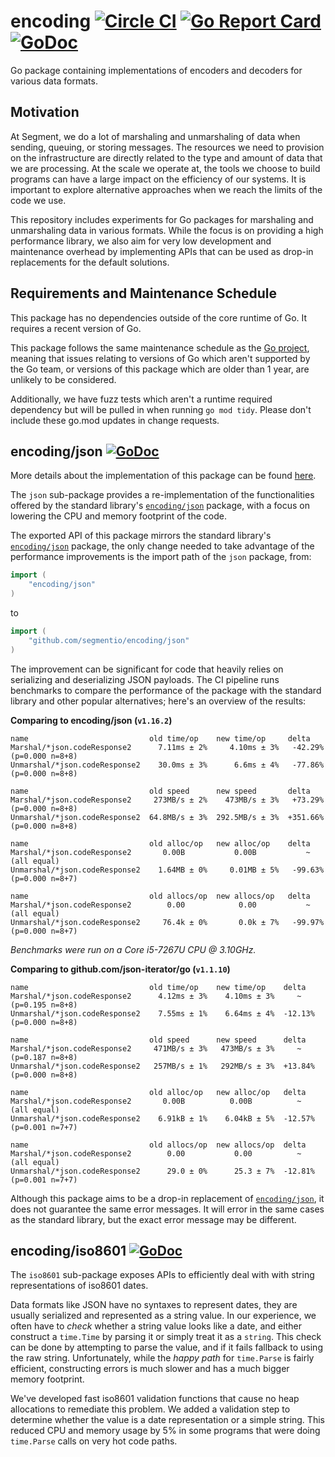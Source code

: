 # encoding [![Circle CI](https://circleci.com/gh/segmentio/encoding.svg?style=shield&circle-token=9bc6038a8e264684efe602003bb52c26835fc400)](https://circleci.com/gh/segmentio/encoding) [![Go Report Card](https://goreportcard.com/badge/github.com/segmentio/encoding)](https://goreportcard.com/report/github.com/segmentio/encoding) [![GoDoc](https://godoc.org/github.com/segmentio/encoding?status.svg)](https://godoc.org/github.com/segmentio/encoding)

Go package containing implementations of encoders and decoders for various data
formats.

## Motivation

At Segment, we do a lot of marshaling and unmarshaling of data when sending,
queuing, or storing messages. The resources we need to provision on the
infrastructure are directly related to the type and amount of data that we are
processing. At the scale we operate at, the tools we choose to build programs
can have a large impact on the efficiency of our systems. It is important to
explore alternative approaches when we reach the limits of the code we use.

This repository includes experiments for Go packages for marshaling and
unmarshaling data in various formats. While the focus is on providing a high
performance library, we also aim for very low development and maintenance overhead
by implementing APIs that can be used as drop-in replacements for the default
solutions.

## Requirements and Maintenance Schedule

This package has no dependencies outside of the core runtime of Go.  It
requires a recent version of Go.

This package follows the same maintenance schedule as the [Go
project](https://github.com/golang/go/wiki/Go-Release-Cycle#release-maintenance),
meaning that issues relating to versions of Go which aren't supported by the Go
team, or versions of this package which are older than 1 year, are unlikely to
be considered.

Additionally, we have fuzz tests which aren't a runtime required dependency but
will be pulled in when running `go mod tidy`.  Please don't include these go.mod
updates in change requests.

## encoding/json [![GoDoc](https://godoc.org/github.com/segmentio/encoding/json?status.svg)](https://godoc.org/github.com/segmentio/encoding/json)

More details about the implementation of this package can be found [here](json/README.md).

The `json` sub-package provides a re-implementation of the functionalities
offered by the standard library's [`encoding/json`](https://golang.org/pkg/encoding/json/)
package, with a focus on lowering the CPU and memory footprint of the code.

The exported API of this package mirrors the standard library's
[`encoding/json`](https://golang.org/pkg/encoding/json/) package, the only
change needed to take advantage of the performance improvements is the import
path of the `json` package, from:
```go
import (
    "encoding/json"
)
```
to
```go
import (
    "github.com/segmentio/encoding/json"
)
```

The improvement can be significant for code that heavily relies on serializing
and deserializing JSON payloads. The CI pipeline runs benchmarks to compare the
performance of the package with the standard library and other popular
alternatives; here's an overview of the results:

**Comparing to encoding/json (`v1.16.2`)**
```
name                           old time/op    new time/op     delta
Marshal/*json.codeResponse2      7.11ms ± 2%     4.10ms ± 3%   -42.29%  (p=0.000 n=8+8)
Unmarshal/*json.codeResponse2    30.0ms ± 3%      6.6ms ± 4%   -77.86%  (p=0.000 n=8+8)

name                           old speed      new speed       delta
Marshal/*json.codeResponse2     273MB/s ± 2%    473MB/s ± 3%   +73.29%  (p=0.000 n=8+8)
Unmarshal/*json.codeResponse2  64.8MB/s ± 3%  292.5MB/s ± 3%  +351.66%  (p=0.000 n=8+8)

name                           old alloc/op   new alloc/op    delta
Marshal/*json.codeResponse2       0.00B           0.00B           ~     (all equal)
Unmarshal/*json.codeResponse2    1.64MB ± 0%     0.01MB ± 5%   -99.63%  (p=0.000 n=8+7)

name                           old allocs/op  new allocs/op   delta
Marshal/*json.codeResponse2        0.00            0.00           ~     (all equal)
Unmarshal/*json.codeResponse2     76.4k ± 0%       0.0k ± 7%   -99.97%  (p=0.000 n=8+7)
```

*Benchmarks were run on a Core i5-7267U CPU @ 3.10GHz.*

**Comparing to github.com/json-iterator/go (`v1.1.10`)**
```
name                           old time/op    new time/op    delta
Marshal/*json.codeResponse2      4.12ms ± 3%    4.10ms ± 3%     ~     (p=0.195 n=8+8)
Unmarshal/*json.codeResponse2    7.55ms ± 1%    6.64ms ± 4%  -12.13%  (p=0.000 n=8+8)

name                           old speed      new speed      delta
Marshal/*json.codeResponse2     471MB/s ± 3%   473MB/s ± 3%     ~     (p=0.187 n=8+8)
Unmarshal/*json.codeResponse2   257MB/s ± 1%   292MB/s ± 3%  +13.84%  (p=0.000 n=8+8)

name                           old alloc/op   new alloc/op   delta
Marshal/*json.codeResponse2       0.00B          0.00B          ~     (all equal)
Unmarshal/*json.codeResponse2    6.91kB ± 1%    6.04kB ± 5%  -12.57%  (p=0.001 n=7+7)

name                           old allocs/op  new allocs/op  delta
Marshal/*json.codeResponse2        0.00           0.00          ~     (all equal)
Unmarshal/*json.codeResponse2      29.0 ± 0%      25.3 ± 7%  -12.81%  (p=0.001 n=7+7)
```

Although this package aims to be a drop-in replacement of [`encoding/json`](https://golang.org/pkg/encoding/json/),
it does not guarantee the same error messages. It will error in the same cases
as the standard library, but the exact error message may be different.

## encoding/iso8601 [![GoDoc](https://godoc.org/github.com/segmentio/encoding/iso8601?status.svg)](https://godoc.org/github.com/segmentio/encoding/iso8601)

The `iso8601` sub-package exposes APIs to efficiently deal with with string
representations of iso8601 dates.

Data formats like JSON have no syntaxes to represent dates, they are usually
serialized and represented as a string value. In our experience, we often have
to _check_ whether a string value looks like a date, and either construct a
`time.Time` by parsing it or simply treat it as a `string`. This check can be
done by attempting to parse the value, and if it fails fallback to using the
raw string. Unfortunately, while the _happy path_ for `time.Parse` is fairly
efficient, constructing errors is much slower and has a much bigger memory
footprint.

We've developed fast iso8601 validation functions that cause no heap allocations
to remediate this problem. We added a validation step to determine whether
the value is a date representation or a simple string. This reduced CPU and
memory usage by 5% in some programs that were doing `time.Parse` calls on very
hot code paths.

